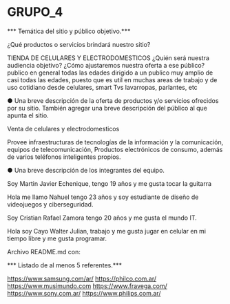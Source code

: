 # GRUPO_4
*** Temática del sitio y público objetivo.***

¿Qué productos o servicios brindará nuestro sitio? 

TIENDA DE CELULARES Y ELECTRODOMESTICOS
¿Quién será nuestra audiencia
objetivo? ¿Cómo ajustaremos nuestra oferta a ese público?
publico en general todas las edades
dirigido a un publico muy amplio de casi todas las edades, puesto que es util en muchas areas de trabajo y de uso cotidiano
desde celulares, smart Tvs lavarropas, parlantes, etc


● Una breve descripción de la oferta de productos y/o servicios ofrecidos por su
sitio. También agregar una breve descripción del público al que apunta el sitio.

Venta de celulares y electrodomesticos

Provee infraestructuras de tecnologías de la información y la comunicación, equipos de telecomunicación, 
Productos electrónicos de consumo, además de varios teléfonos inteligentes propios.


● Una breve descripción de los integrantes del equipo.

Soy Martin Javier Echenique, tengo 19 años y me gusta tocar la guitarra

Hola me llamo Nahuel tengo 23 años y soy estudiante de diseño de videojuegos y ciberseguridad.

Soy Cristian Rafael Zamora tengo 20 años y me gusta el mundo IT. 

Hola soy Cayo Walter Julian, trabajo y me gusta jugar en celular en mi tiempo libre y me gusta programar.

Archivo README.md con:

*** Listado de al menos 5 referentes.***

https://www.samsung.com/ar/
https://philco.com.ar/
https://www.musimundo.com
https://www.fravega.com/
https://www.sony.com.ar/
https://www.philips.com.ar/